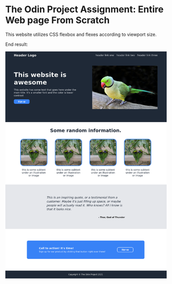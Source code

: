 # The Odin Project Assignment: Entire Web page From Scratch

This website utilizes CSS flexbox and flexes according to viewport size.

End result:

![styled webpage](./endresult.png)